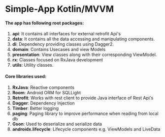 # Simple-App Kotlin/MVVM

#### The app has following root packages:
1. **api**: It contains all interfaces for external retrofit Api's
3. **data**: It contains all the data accessing and manipulating components.
4. **di**: Dependency providing classes using Dagger2.
5. **domain**: Contains Usecases and view Models
6. **presentation**: View classes along with their corresponding ViewModel.
7. **rx**: Classes focused on RxJava development
8. **utils**: Utility classes.

#### Core libraries used:
1. **RxJava**: Reactive components
2. **Room**: Android ORM for SQLLight
3. **Retrofit**: Works with rest client to provide Java interface of Rest Api's
4. **Dagger**: Dependency Injection
5. **Timber**: Better logging
6. **paging**: Paging library to improve performance when reading from local db
7. **Gson**: Used to deserialize and serialize data
8. **androidx.lifecycle**: Lifecycle components e.g. ViewModels and LiveData